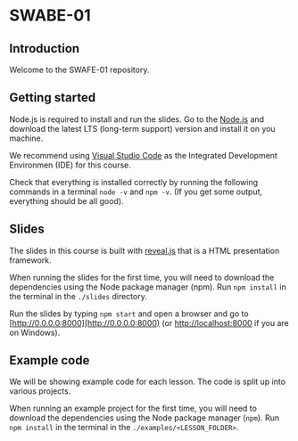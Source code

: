 # SWABE-01

## Introduction
Welcome to the SWAFE-01 repository.

## Getting started
Node.js is required to install and run the slides. Go to the [Node.js](https://nodejs.org/) and download the latest LTS (long-term support) version and install it on you machine.

We recommend using [Visual Studio Code](https://code.visualstudio.com/) as the Integrated Development Environmen (IDE) for this course.

Check that everything is installed correctly by running the following commands in a terminal `node -v` and `npm -v`. (If you get some output, everything should be all good). 

## Slides
The slides in this course is built with [reveal.js](https://revealjs.com) that is a HTML presentation framework.

When running the slides for the first time, you will need to download the dependencies using the Node package manager (npm). Run `npm install` in the terminal in the `./slides` directory.

Run the slides by typing `npm start` and open a browser and go to [http://0.0.0.0:8000](http://0.0.0.0:8000) (or [http://localhost:8000](http://localhost:8000) if you are on Windows).

## Example code
We will be showing example code for each lesson. The code is split up into various projects. 

When running an example project for the first time, you will need to download the dependencies using the Node package manager (`npm`). Run `npm install` in the terminal in the `./examples/<LESSON_FOLDER>`.